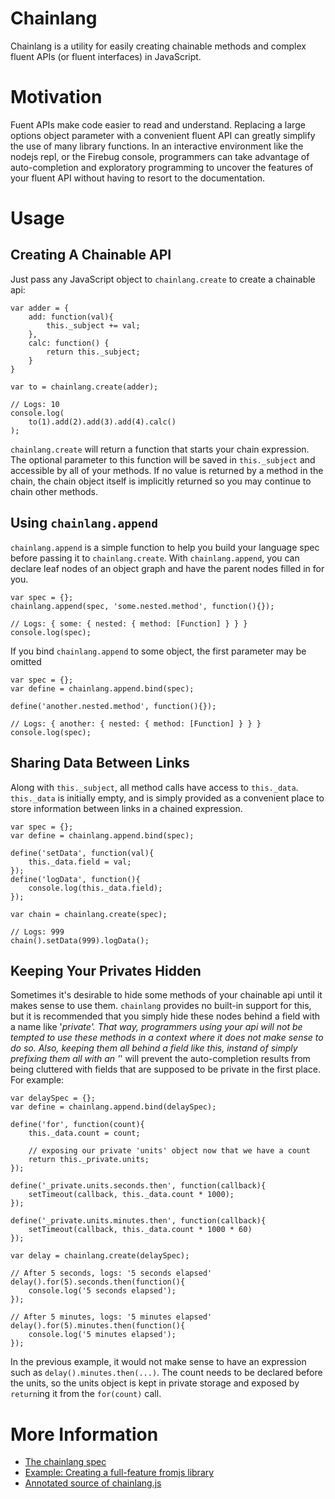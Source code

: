 Chainlang
=========

Chainlang is a utility for easily creating chainable methods and complex fluent APIs (or fluent interfaces) in JavaScript.

Motivation
==========

Fuent APIs make code easier to read and understand. Replacing a large options object parameter with a convenient
fluent API can greatly simplify the use of many library functions. In an interactive environment like the
nodejs repl, or the Firebug console, programmers can take advantage of auto-completion and exploratory programming
to uncover the features of your fluent API without having to resort to the documentation.

Usage
=====

Creating A Chainable API
------------------------

Just pass any JavaScript object to `chainlang.create` to create a chainable api:

```
var adder = {
    add: function(val){ 
        this._subject += val; 
    },
    calc: function() { 
        return this._subject; 
    }
}

var to = chainlang.create(adder);

// Logs: 10
console.log(
    to(1).add(2).add(3).add(4).calc()
);
```

`chainlang.create` will return a function that starts your chain expression. The optional parameter
to this function will be saved in `this._subject` and accessible by all of your methods. If no value
is returned by a method in the chain, the chain object itself is implicitly returned so you may
continue to chain other methods.

Using `chainlang.append`
------------------------

`chainlang.append` is a simple function to help you build your language spec before passing it to
`chainlang.create`. With `chainlang.append`, you can declare leaf nodes of an object graph and
have the parent nodes filled in for you.

```
var spec = {};
chainlang.append(spec, 'some.nested.method', function(){});

// Logs: { some: { nested: { method: [Function] } } }
console.log(spec);
```

If you bind `chainlang.append` to some object, the first parameter may be omitted

```
var spec = {};
var define = chainlang.append.bind(spec);

define('another.nested.method', function(){});

// Logs: { another: { nested: { method: [Function] } } }
console.log(spec);
```

Sharing Data Between Links
--------------------------

Along with `this._subject`, all method calls have access to `this._data`. `this._data` is initially
empty, and is simply provided as a convenient place to store information between links in a chained
expression.

```
var spec = {};
var define = chainlang.append.bind(spec);

define('setData', function(val){ 
    this._data.field = val; 
});
define('logData', function(){ 
    console.log(this._data.field); 
});

var chain = chainlang.create(spec);

// Logs: 999
chain().setData(999).logData();
```

Keeping Your Privates Hidden
----------------------------

Sometimes it's desirable to hide some methods of your chainable api until it makes sense to use them.
`chainlang` provides no built-in support for this, but it is recommended that you simply hide these nodes
behind a field with a name like '_private'. That way, programmers using your api will not be tempted to use
these methods in a context where it does not make sense to do so. Also, keeping them *all* behind
a field like this, instand of simply prefixing them all with an '_' will prevent the auto-completion
results from being cluttered with fields that are supposed to be private in the first place. For example:

```
var delaySpec = {};
var define = chainlang.append.bind(delaySpec);

define('for', function(count){
    this._data.count = count;
    
    // exposing our private 'units' object now that we have a count
    return this._private.units;
});

define('_private.units.seconds.then', function(callback){
    setTimeout(callback, this._data.count * 1000);
});

define('_private.units.minutes.then', function(callback){
    setTimeout(callback, this._data.count * 1000 * 60)
});

var delay = chainlang.create(delaySpec);

// After 5 seconds, logs: '5 seconds elapsed'
delay().for(5).seconds.then(function(){
    console.log('5 seconds elapsed');
});

// After 5 minutes, logs: '5 minutes elapsed'
delay().for(5).minutes.then(function(){
    console.log('5 minutes elapsed');
});
```

In the previous example, it would not make sense to have an expression such as `delay().minutes.then(...)`.
The count needs to be declared before the units, so the units object is kept in private storage and exposed
by `return`ing it from the `for(count)` call.

More Information
================

* [The chainlang spec](http://jbreeden.github.io/chainlang/spec/spec.html)
* [Example: Creating a full-feature fromjs library](http://jbreeden.github.io/chainlang/fromjs/from.html)
* [Annotated source of chainlang.js](http://jbreeden.github.io/chainlang/source/chainlang.html)